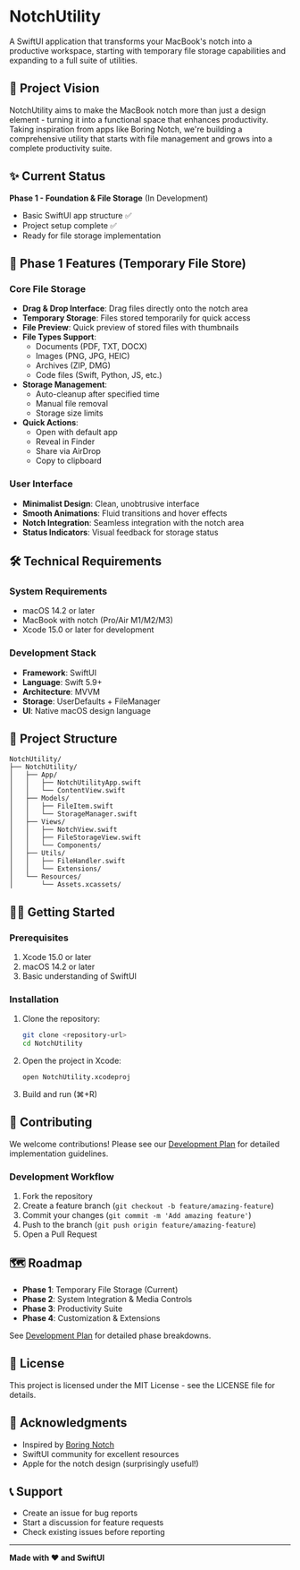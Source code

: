 # NotchUtility

A SwiftUI application that transforms your MacBook's notch into a productive workspace, starting with temporary file storage capabilities and expanding to a full suite of utilities.

## 🎯 Project Vision

NotchUtility aims to make the MacBook notch more than just a design element - turning it into a functional space that enhances productivity. Taking inspiration from apps like Boring Notch, we're building a comprehensive utility that starts with file management and grows into a complete productivity suite.

## ✨ Current Status

**Phase 1 - Foundation & File Storage** (In Development)
- Basic SwiftUI app structure ✅
- Project setup complete ✅
- Ready for file storage implementation

## 🚀 Phase 1 Features (Temporary File Store)

### Core File Storage
- **Drag & Drop Interface**: Drag files directly onto the notch area
- **Temporary Storage**: Files stored temporarily for quick access
- **File Preview**: Quick preview of stored files with thumbnails
- **File Types Support**: 
  - Documents (PDF, TXT, DOCX)
  - Images (PNG, JPG, HEIC)
  - Archives (ZIP, DMG)
  - Code files (Swift, Python, JS, etc.)
- **Storage Management**: 
  - Auto-cleanup after specified time
  - Manual file removal
  - Storage size limits
- **Quick Actions**:
  - Open with default app
  - Reveal in Finder
  - Share via AirDrop
  - Copy to clipboard

### User Interface
- **Minimalist Design**: Clean, unobtrusive interface
- **Smooth Animations**: Fluid transitions and hover effects
- **Notch Integration**: Seamless integration with the notch area
- **Status Indicators**: Visual feedback for storage status

## 🛠 Technical Requirements

### System Requirements
- macOS 14.2 or later
- MacBook with notch (Pro/Air M1/M2/M3)
- Xcode 15.0 or later for development

### Development Stack
- **Framework**: SwiftUI
- **Language**: Swift 5.9+
- **Architecture**: MVVM
- **Storage**: UserDefaults + FileManager
- **UI**: Native macOS design language

## 📁 Project Structure

```
NotchUtility/
├── NotchUtility/
│   ├── App/
│   │   ├── NotchUtilityApp.swift
│   │   └── ContentView.swift
│   ├── Models/
│   │   ├── FileItem.swift
│   │   └── StorageManager.swift
│   ├── Views/
│   │   ├── NotchView.swift
│   │   ├── FileStorageView.swift
│   │   └── Components/
│   ├── Utils/
│   │   ├── FileHandler.swift
│   │   └── Extensions/
│   └── Resources/
│       └── Assets.xcassets/
```

## 🏃‍♂️ Getting Started

### Prerequisites
1. Xcode 15.0 or later
2. macOS 14.2 or later
3. Basic understanding of SwiftUI

### Installation
1. Clone the repository:
   ```bash
   git clone <repository-url>
   cd NotchUtility
   ```

2. Open the project in Xcode:
   ```bash
   open NotchUtility.xcodeproj
   ```

3. Build and run (⌘+R)

## 🤝 Contributing

We welcome contributions! Please see our [Development Plan](DEVELOPMENT_PLAN.md) for detailed implementation guidelines.

### Development Workflow
1. Fork the repository
2. Create a feature branch (`git checkout -b feature/amazing-feature`)
3. Commit your changes (`git commit -m 'Add amazing feature'`)
4. Push to the branch (`git push origin feature/amazing-feature`)
5. Open a Pull Request

## 🗺 Roadmap

- **Phase 1**: Temporary File Storage (Current)
- **Phase 2**: System Integration & Media Controls
- **Phase 3**: Productivity Suite
- **Phase 4**: Customization & Extensions

See [Development Plan](DEVELOPMENT_PLAN.md) for detailed phase breakdowns.

## 📄 License

This project is licensed under the MIT License - see the LICENSE file for details.

## 🙏 Acknowledgments

- Inspired by [Boring Notch](https://github.com/TheBoredTeam/boring.notch)
- SwiftUI community for excellent resources
- Apple for the notch design (surprisingly useful!)

## 📞 Support

- Create an issue for bug reports
- Start a discussion for feature requests
- Check existing issues before reporting

---

**Made with ❤️ and SwiftUI** 